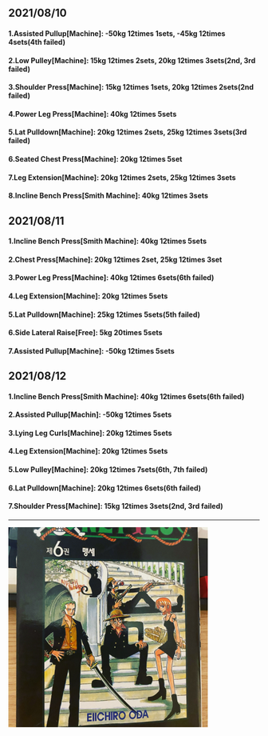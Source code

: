 ## 2021/08/10
#### 1.Assisted Pullup\[Machine\]: -50kg 12times 1sets, -45kg 12times 4sets(4th failed)
#### 2.Low Pulley\[Machine\]: 15kg 12times 2sets, 20kg 12times 3sets(2nd, 3rd failed)  
#### 3.Shoulder Press\[Machine\]: 15kg 12times 1sets, 20kg 12times 2sets(2nd failed)   
#### 4.Power Leg Press\[Machine\]: 40kg 12times 5sets
#### 5.Lat Pulldown\[Machine\]: 20kg 12times 2sets, 25kg 12times 3sets(3rd failed)
#### 6.Seated Chest Press\[Machine\]: 20kg 12times 5set
#### 7.Leg Extension\[Machine\]: 20kg 12times 2sets, 25kg 12times 3sets
#### 8.Incline Bench Press\[Smith Machine\]: 40kg 12times 3sets


## 2021/08/11
#### 1.Incline Bench Press\[Smith Machine\]: 40kg 12times 5sets
#### 2.Chest Press\[Machine\]: 20kg 12times 2set, 25kg 12times 3set 
#### 3.Power Leg Press\[Machine\]: 40kg 12times 6sets(6th failed)
#### 4.Leg Extension\[Machine\]: 20kg 12times 5sets
#### 5.Lat Pulldown\[Machine\]: 25kg 12times 5sets(5th failed)
#### 6.Side Lateral Raise\[Free\]: 5kg 20times 5sets
#### 7.Assisted Pullup\[Machine\]: -50kg 12times 5sets


## 2021/08/12
#### 1.Incline Bench Press\[Smith Machine\]: 40kg 12times 6sets(6th failed)
#### 2.Assisted Pullup\[Machin\]: -50kg 12times 5sets  
#### 3.Lying Leg Curls\[Machine\]: 20kg 12times 5sets
#### 4.Leg Extension\[Machine\]: 20kg 12times 5sets
#### 5.Low Pulley\[Machine\]: 20kg 12times 7sets(6th, 7th failed)  
#### 6.Lat Pulldown\[Machine\]: 20kg 12times 6sets(6th failed)
#### 7.Shoulder Press\[Machine\]: 15kg 12times 3sets(2nd, 3rd failed)

---
<img src='./_resources/__06.jpg' width='400px' />
